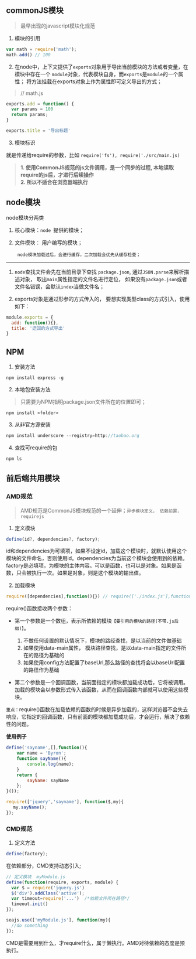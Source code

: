 ## commonJS模块
> 最早出现的javascript模块化规范
1. 模块的引用
```js
var math = require('math'); 
math.add() // 100
```
2. 在node中，上下文提供了`exports`对象用于导出当前模块的方法或者变量，在模块中存在一个 `module`对象，代表模块自身，而`exports`是`module`的一个属性；
将方法挂载在exports对象上作为属性即可定义导出的方式；

> // math.js
```js
exports.add = function() {
  var params = 100
  return params;
}

exports.title = '导出标题'
```

3. 模块标识

就是传递给require的参数，比如 `require('fs'), require('./src/main.js)`

> **1. 使用CommonJS规范的js文件调用，是一个同步的过程, 本地读取require的js后，才进行后续操作**
</br>**2. 所以不适合在浏览器端执行**

## node模块

node模块分两类 

1. 核心模块：`node `提供的模块； 
2. 文件模块： 用户编写的模块；

        node模块加载过后，会进行缓存，二次加载会优先从缓存检查；
***

1. `node`查找文件会先在当前目录下查找 `package.json`, 通过`JSON.parse`来解析描述对象， 取出`main`属性指定的文件名进行定位， 如果没有`package.json`或者文件名错误，会默认`index`当做文件名；

2. exports对象是通过形参的方式传入的， 要想实现类型class的方式引入，使用如下：
```js
module.exports = {
  add: function(){},
  title: '迂回的方式导出'
}
```

## NPM

1. 安装方法
```shell
npm install express -g
```
2. 本地包安装方法
> 只需要为NPM指明package.json文件所在的位置即可；
```shell
npm install <folder>
```
3. 从非官方源安装

```js
npm install underscore --registry=http://taobao.org
```
4. 查找可require的包
```js
npm ls
```

## 前后端共用模块
### AMD规范
> AMD规范是CommonJS模块规范的一个延伸；`异步模块定义， 依赖前置， requirejs`
1. 定义模块
```js
define(id?, dependencies?, factory);
```
id和dependencies为可填项，如果不设定id，加载这个模块时，就默认使用这个模块的文件命名，否则使用id。dependencies为当前这个模块会使用到的依赖。factory是必填项，为模块的主体内容。可以是函数，也可以是对象。如果是函数，只会被执行一次。如果是对象，则是这个模块的输出值。

2. 加载模块
```js
require([dependencies],function(){}) // require(['./index.js'],function(){})
```
require()函数接收两个参数：
- 第一个参数是一个数组，表示所依赖的模块`【要引用的模块的路径(不带.js后缀)】`。

  1. 不做任何设置的默认情况下，模块的路经查找，是以当前的文件做基础
  2. 如果使用data-main属性， 模块路径查找，是以data-main指定的文件所在的路径为基础的
  3. 如果使用config方法配置了baseUrl,那么路径的查找将会以baseUrl配置的路径作为基础
- 第二个参数是一个回调函数，当前面指定的模块都加载成功后，它将被调用。加载的模块会以参数形式传入该函数，从而在回调函数内部就可以使用这些模块。

`重点：`require()函数在加载依赖的函数的时候是异步加载的，这样浏览器不会失去响应，它指定的回调函数，只有前面的模块都加载成功后，才会运行，解决了依赖性的问题。

**使用例子**
```js
define('sayname',[],function(){
    var name = 'Byron';
    function sayName(){
        console.log(name);
    }
    return {
        sayName: sayName
    };
}());
```
```js
require(['jquery','sayname'], function($,my){
　 my.sayName(); 
});
```

### CMD规范
1. 定义方法
```js
define(factory);
```
在依赖部分，CMD支持动态引入;
```js
// 定义模块  myModule.js
define(function(require, exports, module) {
  var $ = require('jquery.js')
  $('div').addClass('active');
  var timeout=require('...')  /*依赖文件所在路径*/
  timeout.init()
});

seajs.use(['myModule.js'], function(my){
  //do something
});
```
CMD是需要用到什么，才require什么，属于懒执行。AMD对待依赖的态度是预执行。
